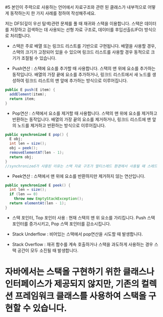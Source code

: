 #5 본인이 주력으로 사용하는 언어에서 자료구조와 관련 된 클래스가 내부적으로 어떻게 동작하는지 한 가지 사례를 정하여 작성해주세요.

저는 DFS(깊이 우선 탐색)관련 문제를 풀 때 재귀와 스택을 이용합니다.
스택은 데이터를 저장하고 검색하는 데 사용되는 선형 자료 구조로, 데이터를 후입선출(LIFO) 방식으로 처리합니다. 

 - 스택은 주로 배열 또는 링크드 리스트를 기반으로 구현됩니다. 배열을 사용할 경우, 스택의 크기가 고정되어 있을 수 있으며 링크드 리스트를 사용할 경우 동적으로 크기가 조절될 수 있습니다.

 - Push연산 : 스택에 요소를 추가할 때 사용합니다. 스택의 맨 위에 요소를 추가하는 동작입니다. 배열의 가장 끝에 요소를 추가하거나, 링크드 리스트에서 새 노드를 생성하여 링크드 리스트의 맨 앞에 추가하는 방식으로 이루어집니다.
~~~java
public E push(E item) {
  addElement(item);
  return item;
}
~~~

 - Pop연산 : 스택에서 요소를 제거할 때 사용합니다. 스택의 맨 위에 요소를 제거하고 반환하는 동작입니다. 배열의 가장 끝의 요소를 제거하거나, 링크드 리스트에 맨 앞의 노드를 제거하고 반환하는 방식으로 이루어집니다.
~~~java
public synchronized E pop() {
  E obj;
  int len = size();
  obj = peek();
  removeElementAT(len - 1);
  return obj;
}
//synchronized가 사용된 이유는 스택 자료 구조가 멀티스레드 환경에서 사용될 때 스레드 안전성을 보장하기 위함
~~~

 - Peek연산 : 스택에서 맨 위에 요소를 반환하지만 제거하지 않는 연산입니다.
~~~java
public synchronized E peek() {
  int len = size();
  if (len == 0)
    throw new EmptyStackException();
  return elementAt(len - 1);
}
~~~

 - 스택 포인터, Top 포인터 사용 : 현재 스택의 맨 위 요소를 가리킵니다. Push 스택 포인터를 증가시키고, Pop 스택 포인터를 감소시킵니다.

 - Stack Underflow : 비어있는 스택에서 pop연산을 시도할 때 발생합니다.
 - Stack Overflow : 재귀 함수를 계속 호출하거나 스택을 과도하게 사용하는 경우 스택 공간이 모두 소진될 때 발생합니다.

# 자바에서는 스택을 구현하기 위한 클래스나 인터페이스가 제공되지 않지만, 기존의 컬렉션 프레임워크 클래스를 사용하여 스택을 구현할 수 있습니다. 

